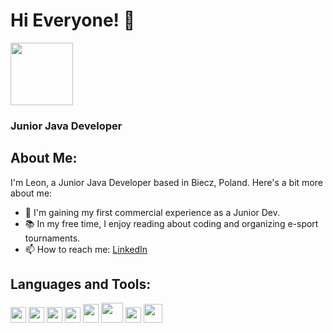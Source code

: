 # Hi Everyone! 👋

<img src="https://github.com/LeonBochenek/LeonBochenek/assets/116550155/799ee1d4-24de-4de5-80ed-3dd97c4ffc8d" width="100" height="100">

### Junior Java Developer

## About Me:
I'm Leon, a Junior Java Developer based in Biecz, Poland. Here's a bit more about me:

- 🌱 I'm gaining my first commercial experience as a Junior Dev.
- 📚 In my free time, I enjoy reading about coding and organizing e-sport tournaments.
- 📫 How to reach me: [LinkedIn](https://www.linkedin.com/in/leon-bochenek-187931281/)
## Languages and Tools:
<img src="https://github.com/LeonBochenek/LeonBochenek/assets/116550155/743b144a-615f-43b4-b7f4-b008e9f676a8" width="25" height="25">
<img src="https://github.com/LeonBochenek/LeonBochenek/assets/116550155/8f9ee9b5-e9ba-44eb-8d46-8ccf23dc55b3" width="25" height="25">
<img src="https://github.com/LeonBochenek/LeonBochenek/assets/116550155/f76e9840-ef52-418d-a85a-6c58fc2b83d4" width="25" height="25">
<img src="https://github.com/LeonBochenek/LeonBochenek/assets/116550155/4a14988e-3b68-4236-ab6f-7ceabf197c0b" width="25" height="25">
<img src="https://github.com/LeonBochenek/LeonBochenek/assets/116550155/61c84af2-0d1a-423a-bae6-588299cfe629" width="25" height="30">
<img src="https://github.com/LeonBochenek/LeonBochenek/assets/116550155/a4910bab-263e-46d7-abfa-cbee8184d9c2" width="35" height="32">
<img src="https://github.com/LeonBochenek/LeonBochenek/assets/116550155/345746a5-1a40-46f4-adfc-7c8032442489" width="25" height="25">
<img src="https://github.com/LeonBochenek/LeonBochenek/assets/116550155/2603754c-7694-4efe-a7a9-e7e283a6bdf6" width="30" height="30">

<!--
**LeonBochenek/LeonBochenek** is a ✨ _special_ ✨ repository because its `README.md` (this file) appears on your GitHub profile.

Here are some ideas to get you started:

- 🔭 I’m currently working on ...
- 🌱 I’m currently learning ...
- 👯 I’m looking to collaborate on ...
- 🤔 I’m looking for help with ...
- 💬 Ask me about ...
- 📫 How to reach me: ...
- 😄 Pronouns: ...
- ⚡ Fun fact: ...
-->
